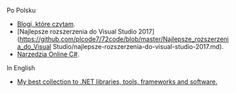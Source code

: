 Po Polsku

* [Blogi, które czytam](https://github.com/plcode7/72code/blob/master/Blogi_ktore_czytam/Blogi_które_czytam.md). 
* [Najlepsze rozszerzenia do Visual Studio 2017](https://github.com/plcode7/72code/blob/master/Najlepsze_rozszerzenia_do_Visual Studio/najlepsze-rozszerzenia-do-visual-studio-2017.md).
* [Narzedzia Online C\#](https://github.com/plcode7/72code/blob/master/Narzedzia_online_csharp/narzedzia_online_csharp.md). 

In English

* [My best collection to .NET libraries, tools, frameworks and software. ](https://github.com/plcode7/72code/blob/master/Collection_to_NET/Collection_to_NET.md)



